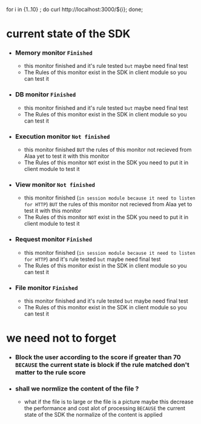 for i in {1..10} ; do curl http://localhost:3000/${i}; done;

# current state of the SDK
- ### Memory monitor `Finished`
    - this monitor finished and it's rule tested `but` maybe need final test
    - The Rules of this monitor exist in the SDK in client module so you can test it

- ### DB monitor `Finished`
    - this monitor finished and it's rule tested `but` maybe need final test
    - The Rules of this monitor exist in the SDK in client module so you can test it

- ### Execution monitor `Not finished`
    - this monitor finished `BUT` the rules of this monitor not recieved from Alaa yet to test it with this monitor
    - The Rules of this monitor `NOT` exist in the SDK you need to put it in client module to test it

- ### View monitor `Not finished`
    - this monitor finished (`in session module because it need to listen for HTTP`) `BUT` the rules of this monitor not recieved from Alaa yet to test it with this monitor
    - The Rules of this monitor `NOT` exist in the SDK you need to put it in client module to test it

- ### Request monitor `Finished`
    - this monitor finished (`in session module because it need to listen for HTTP`) and it's rule tested `but` maybe need final test
    - The Rules of this monitor exist in the SDK in client module so you can test it

- ### File monitor `Finished`
    - this monitor finished and it's rule tested `but` maybe need final test
    - The Rules of this monitor exist in the SDK in client module so you can test it

# we need not to forget
- ### Block the user according to the score if greater than 70 `BECAUSE` the current state is block if the rule matched don't matter to the rule score

- ### shall we normlize the content of the file ?
    - what if the file is to large or the file is a picture maybe this decrease the performance and cost alot of processing
    `BECAUSE` the current state of the SDK the normalize of the content is applied
